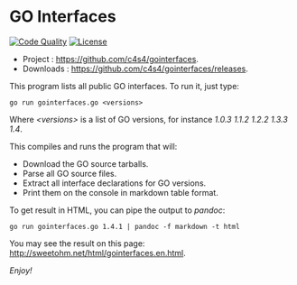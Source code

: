 GO Interfaces
=============

<!--
[![Build Status](https://travis-ci.org/c4s4/gointerfaces.svg?branch=master)](https://travis-ci.org/c4s4/gointerfaces)
-->
[![Code Quality](https://goreportcard.com/badge/github.com/c4s4/gointerfaces)](https://goreportcard.com/report/github.com/c4s4/gointerfaces)
[![License](https://img.shields.io/badge/License-Apache%202.0-blue.svg)](https://opensource.org/licenses/Apache-2.0)
<!--
[![Coverage Report](https://coveralls.io/repos/github/c4s4/gointerfaces/badge.svg?branch=master)](https://coveralls.io/github/c4s4/neon?branch=master)
-->

- Project :   <https://github.com/c4s4/gointerfaces>.
- Downloads : <https://github.com/c4s4/gointerfaces/releases>.

This program lists all public GO interfaces. To run it, just type:

    go run gointerfaces.go <versions>

Where *&lt;versions>* is a list of GO versions, for instance *1.0.3 1.1.2 1.2.2 1.3.3 1.4*.

This compiles and runs the program that will:

- Download the GO source tarballs.
- Parse all GO source files.
- Extract all interface declarations for GO versions.
- Print them on the console in markdown table format.

To get result in HTML, you can pipe the output to *pandoc*:

    go run gointerfaces.go 1.4.1 | pandoc -f markdown -t html

You may see the result on this page: <http://sweetohm.net/html/gointerfaces.en.html>.

*Enjoy!*
